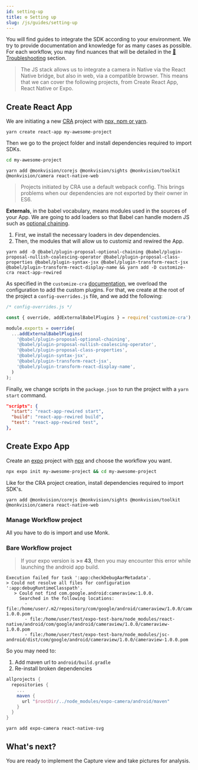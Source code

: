 ```yaml
---
id: setting-up
title: ⚙️ Setting up
slug: /js/guides/setting-up
---
```


You will find guides to integrate the SDK according to your environment.
We try to provide documentation and knowledge for as many cases as possible.
For each workflow, you may find nuances that will be detailed
in the [🧯 Troubleshooting](/docs/troubleshooting) section.

> The JS stack allows us to integrate a camera in Native via the React Native bridge,
> but also in web, via a compatible browser.
> This means that we can cover the following projects,
> from Create React App, React Native or Expo.

## Create React App

We are initiating a new [CRA](https://create-react-app.dev/) project
with [npx, npm or yarn](https://create-react-app.dev/docs/getting-started#creating-an-app).

```yarn
yarn create react-app my-awesome-project
```

Then we go to the project folder and install dependencies required to import SDKs.

```sh
cd my-awesome-project
```

```yarn
yarn add @monkvision/corejs @monkvision/sights @monkvision/toolkit @monkvision/camera react-native-web
```

> Projects initiated by CRA use a default webpack config.
> This brings problems when our dependencies are not exported by their owner in ES6.

**Externals**, in the babel vocabulary, means modules used in the sources of your App.
We are going to add loaders so that Babel can handle modern JS
such as [optional chaining](https://developer.mozilla.org/en-US/docs/Web/JavaScript/Reference/Operators/Optional_chaining).

1. First, we install the necessary loaders in dev dependencies.
2. Then, the modules that will allow us to customiz and rewired the App.

```yarn
yarn add -D @babel/plugin-proposal-optional-chaining @babel/plugin-proposal-nullish-coalescing-operator @babel/plugin-proposal-class-properties @babel/plugin-syntax-jsx @babel/plugin-transform-react-jsx @babel/plugin-transform-react-display-name && yarn add -D customize-cra react-app-rewired
```

As specified in the `customize-cra` [documentation](https://github.com/arackaf/customize-cra),
we overload the configuration to add the custom plugins.
For that, we create at the root of the project a `config-overrides.js` file,
and we add the following:

```javascript
/* config-overrides.js */

const { override, addExternalBabelPlugins } = require('customize-cra');

module.exports = override(
  ...addExternalBabelPlugins(
    '@babel/plugin-proposal-optional-chaining',
    '@babel/plugin-proposal-nullish-coalescing-operator',
    '@babel/plugin-proposal-class-properties',
    '@babel/plugin-syntax-jsx',
    '@babel/plugin-transform-react-jsx',
    '@babel/plugin-transform-react-display-name',
  )
);
```

Finally, we change scripts in the `package.json` to run the project with a `yarn start` command.
``` json
"scripts": {
  "start": "react-app-rewired start",
  "build": "react-app-rewired build",
  "test": "react-app-rewired test",
},
```

## Create Expo App

Create an [expo](https://https://docs.expo.dev/) project
with [npx](https://https://docs.expo.dev/get-started/create-a-new-app/) and
choose the workflow you want.

```sh
npx expo init my-awesome-project && cd my-awesome-project
```

Like for the CRA project creation, install dependencies required to import SDK's.

```yarn
yarn add @monkvision/corejs @monkvision/sights @monkvision/toolkit @monkvision/camera react-native-web
```

### Manage Workflow project

All you have to do is import and use Monk.

### Bare Workflow project

> If your expo version is **>= 43**,
> then you may encounter this error while launching the android app build.

```
Execution failed for task ':app:checkDebugAarMetadata'.
> Could not resolve all files for configuration ':app:debugRuntimeClasspath'.
   > Could not find com.google.android:cameraview:1.0.0.
     Searched in the following locations:
       - file:/home/user/.m2/repository/com/google/android/cameraview/1.0.0/cameraview-1.0.0.pom
       - file:/home/user/test/expo-test-bare/node_modules/react-native/android/com/google/android/cameraview/1.0.0/cameraview-1.0.0.pom
       - file:/home/user/test/expo-test-bare/node_modules/jsc-android/dist/com/google/android/cameraview/1.0.0/cameraview-1.0.0.pom
```

So you may need to:
1. Add maven url to `android/build.gradle`
2. Re-install broken dependencies

```gradle
allprojects {
  repositories {
    ...
    maven {
      url "$rootDir/../node_modules/expo-camera/android/maven"
    }
  }
}
```

```yarn
yarn add expo-camera react-native-svg
```

## What's next?

You are ready to implement the Capture view and take pictures for analysis.
